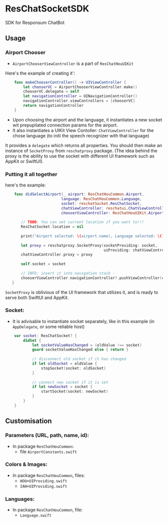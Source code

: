# ResChatSocketSDK
SDK for Responsum ChatBot

## Usage

### Airport Chooser

- `AirportChooserViewController` is a part of `ResChatHouUIKit`

Here's the example of creating it':

```swift
    func makeChooserController() -> UIViewController {
        let chooserVC = AirportChooserViewController.make()
        chooserVC.delegate = self
        let navigationController = UINavigationController()
        navigationController.viewControllers = [chooserVC]
        return navigationController
    }
```
- Upon choosing the airport and the language, it instantiates a new socket wit prepupilated connection params for the airport.
- It also instantiates a UIKit View Contoller: `ChatViewController` for the chose language (to initi the speech recognizer with that language)

It provides a `delegate` which returns all properties.
You should then make an instance of `SocketProxy` from `reschatproxy` package.
 (The idea behind the proxy is the ability to use the socket with different UI framework such as AppKit or SwiftUI).
 
 ### Putting it all together
 
 here's the example:
 
 ```swift
     func didSelectAirport(_ airport: ResChatHouCommon.Airport, 
                          language: ResChatHouCommon.Language,
                          socket: reschatSocket.ResChatSocket,
                          chatViewController: reschatui.ChatViewController,
                          chooserViewController: ResChatHouUIKit.AirportChooserViewController) {
        
        // TODO: You can set current location if you want to!!!
        ResChatSocket.location = nil
        
        print("Airport selected: \(airport.name), Language selected: \(language.rawValue)")
        
        let proxy = reschatproxy.SocketProxy(socketProviding: socket,
                                             uiProviding: chatViewController)
        chatViewController.proxy = proxy
        
        self.socket = socket
        
        // INFO: insert it into navigation stack -
        chooserViewController.navigationController?.pushViewController(chatViewController, animated: true)
    }
 ```
 
 `SocketProxy` is oblivious of the UI framework that utilizes it, and is ready to serve both SwiftUI and AppKit.
 

### Socket:
- It is advisable to instantiate socket separately, like in this example (in `AppDelegate`, or some reliable host)

```swift
    var socket: ResChatSocket? {
        didSet {
            let socketValueHasChanged = (oldValue !== socket)
            guard socketValueHasChanged else { return }
            
            // disconnect old socket if it has changed
            if let oldSocket = oldValue {
                stopSocket(socket: oldSocket)
            }
            
            // connect new socket if it is set
            if let newSocket = socket {
                startSocket(socket: newSocket)
            }
        }
    }
```

## Customisation

### Parameters (URL, path, name, id):
- In package `ResChatHouCommon`:
    - file `AirportConstants.swift`

### Colors & Images:
- In package `ResChatHouCommon`, files:
    - `HOU+UIProviding.swift`
    - `IAH+UIProviding.swift`
    
### Languages:
- In package `ResChatHouCommon`, file:
    - `Language.swift`
